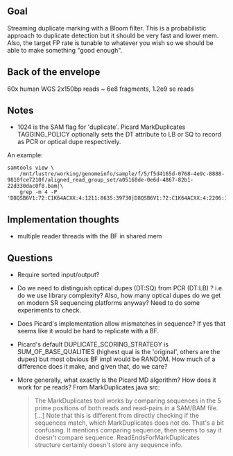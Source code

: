 ## Goal

Streaming duplicate marking with a Bloom filter. This is a probabilistic
approach to duplicate detection but it should be very fast and lower mem. Also,
the target FP rate is tunable to whatever you wish so we should be able to make
something "good enough".

## Back of the envelope

60x human WGS 2x150bp reads ~ 6e8 fragments, 1.2e9 se reads

## Notes

* 1024 is the SAM flag for 'duplicate'. Picard MarkDuplicates TAGGING_POLICY
  optionally sets the DT attribute to LB or SQ to record as PCR or optical dupe
  respectively.

An example:

    samtools view \
        /mnt/lustre/working/genomeinfo/sample/f/5/f5d4165d-0768-4e9c-8888-9810fce7210f/aligned_read_group_set/a05168de-0e6d-4867-82b1-22d330dac0f8.bam|\
        grep -m 4 -P 'D8QSB6V1:72:C1K64ACXX:4:1211:8635:39730|D8QSB6V1:72:C1K64ACXX:4:2206:19121:40710'

## Implementation thoughts

* multiple reader threads with the BF in shared mem

## Questions

* Require sorted input/output?

* Do we need to distinguish optical dupes (DT:SQ) from PCR (DT:LB) ?
  i.e. do we use library complexity? Also, how many optical dupes do we get on
  modern SR sequencing platforms anyway? Need to do some experiments to check.

* Does Picard's implementation allow mismatches in sequence? If yes that seems
  like it would be hard to replicate with a BF.

* Picard's default DUPLICATE_SCORING_STRATEGY is SUM_OF_BASE_QUALITIES (highest
  qual is the 'original', others are the dupes) but most obvious BF impl would
  be RANDOM. How much of a difference does it make, and given that, do we care?

* More generally, what exactly is the Picard MD algorithm? How does it work for
  pe reads? From MarkDuplicates.java src:
  > The MarkDuplicates tool works by comparing sequences in the 5 prime
  > positions of both reads and read-pairs in a SAM/BAM file. [...]
  > Note that this is different from directly checking if the sequences match,
  > which MarkDuplicates does not do.
  That's a bit confusing. It mentions comparing sequence, then seems to say
  it doesn't compare sequence. ReadEndsForMarkDuplicates structure certainly
  doesn't store any sequence info.


